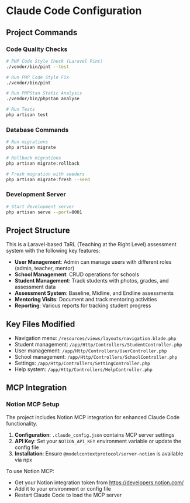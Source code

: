 # Claude Code Configuration

## Project Commands

### Code Quality Checks
```bash
# PHP Code Style Check (Laravel Pint)
./vendor/bin/pint --test

# Run PHP Code Style Fix
./vendor/bin/pint

# Run PHPStan Static Analysis
./vendor/bin/phpstan analyse

# Run Tests
php artisan test
```

### Database Commands
```bash
# Run migrations
php artisan migrate

# Rollback migrations
php artisan migrate:rollback

# Fresh migration with seeders
php artisan migrate:fresh --seed
```

### Development Server
```bash
# Start development server
php artisan serve --port=8001
```

## Project Structure

This is a Laravel-based TaRL (Teaching at the Right Level) assessment system with the following key features:

- **User Management**: Admin can manage users with different roles (admin, teacher, mentor)
- **School Management**: CRUD operations for schools
- **Student Management**: Track students with photos, grades, and assessment data
- **Assessment System**: Baseline, Midline, and Endline assessments
- **Mentoring Visits**: Document and track mentoring activities
- **Reporting**: Various reports for tracking student progress

## Key Files Modified

- Navigation menu: `/resources/views/layouts/navigation.blade.php`
- Student management: `/app/Http/Controllers/StudentController.php`
- User management: `/app/Http/Controllers/UserController.php`
- School management: `/app/Http/Controllers/SchoolController.php`
- Settings: `/app/Http/Controllers/SettingController.php`
- Help system: `/app/Http/Controllers/HelpController.php`

## MCP Integration

### Notion MCP Setup
The project includes Notion MCP integration for enhanced Claude Code functionality.

1. **Configuration**: `.claude_config.json` contains MCP server settings
2. **API Key**: Set your `NOTION_API_KEY` environment variable or update the config file
3. **Installation**: Ensure `@modelcontextprotocol/server-notion` is available via npx

To use Notion MCP:
- Get your Notion integration token from https://developers.notion.com/
- Add it to your environment or config file
- Restart Claude Code to load the MCP server